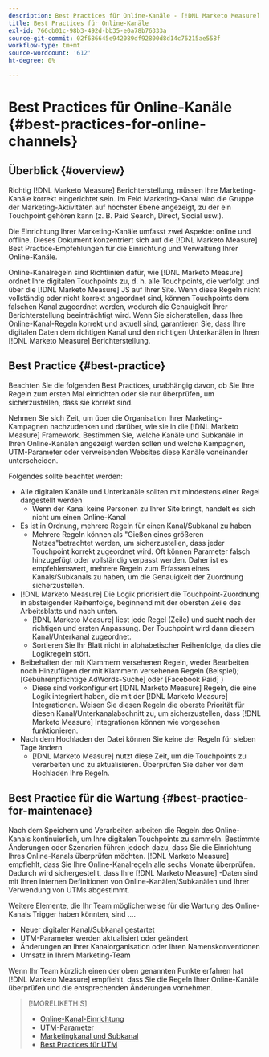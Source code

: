 ```yaml
---
description: Best Practices für Online-Kanäle - [!DNL Marketo Measure] - Produktdokumentation
title: Best Practices für Online-Kanäle
exl-id: 766cb01c-98b3-492d-bb35-e0a78b76333a
source-git-commit: 02f686645e942089df92800d8d14c76215ae558f
workflow-type: tm+mt
source-wordcount: '612'
ht-degree: 0%

---
```


# Best Practices für Online-Kanäle {#best-practices-for-online-channels}

## Überblick {#overview}

Richtig [!DNL Marketo Measure] Berichterstellung, müssen Ihre Marketing-Kanäle korrekt eingerichtet sein. Im Feld Marketing-Kanal wird die Gruppe der Marketing-Aktivitäten auf höchster Ebene angezeigt, zu der ein Touchpoint gehören kann (z. B. Paid Search, Direct, Social usw.).

Die Einrichtung Ihrer Marketing-Kanäle umfasst zwei Aspekte: online und offline. Dieses Dokument konzentriert sich auf die [!DNL Marketo Measure] Best Practice-Empfehlungen für die Einrichtung und Verwaltung Ihrer Online-Kanäle.

Online-Kanalregeln sind Richtlinien dafür, wie [!DNL Marketo Measure] ordnet Ihre digitalen Touchpoints zu, d. h. alle Touchpoints, die verfolgt und über die [!DNL Marketo Measure] JS auf Ihrer Site. Wenn diese Regeln nicht vollständig oder nicht korrekt angeordnet sind, können Touchpoints dem falschen Kanal zugeordnet werden, wodurch die Genauigkeit Ihrer Berichterstellung beeinträchtigt wird. Wenn Sie sicherstellen, dass Ihre Online-Kanal-Regeln korrekt und aktuell sind, garantieren Sie, dass Ihre digitalen Daten dem richtigen Kanal und den richtigen Unterkanälen in Ihren [!DNL Marketo Measure] Berichterstellung.

## Best Practice {#best-practice}

Beachten Sie die folgenden Best Practices, unabhängig davon, ob Sie Ihre Regeln zum ersten Mal einrichten oder sie nur überprüfen, um sicherzustellen, dass sie korrekt sind.

Nehmen Sie sich Zeit, um über die Organisation Ihrer Marketing-Kampagnen nachzudenken und darüber, wie sie in die [!DNL Marketo Measure] Framework. Bestimmen Sie, welche Kanäle und Subkanäle in Ihren Online-Kanälen angezeigt werden sollen und welche Kampagnen, UTM-Parameter oder verweisenden Websites diese Kanäle voneinander unterscheiden.

Folgendes sollte beachtet werden:

* Alle digitalen Kanäle und Unterkanäle sollten mit mindestens einer Regel dargestellt werden
   * Wenn der Kanal keine Personen zu Ihrer Site bringt, handelt es sich nicht um einen Online-Kanal
* Es ist in Ordnung, mehrere Regeln für einen Kanal/Subkanal zu haben
   * Mehrere Regeln können als &quot;Gießen eines größeren Netzes&quot;betrachtet werden, um sicherzustellen, dass jeder Touchpoint korrekt zugeordnet wird. Oft können Parameter falsch hinzugefügt oder vollständig verpasst werden. Daher ist es empfehlenswert, mehrere Regeln zum Erfassen eines Kanals/Subkanals zu haben, um die Genauigkeit der Zuordnung sicherzustellen.
* [!DNL Marketo Measure] Die Logik priorisiert die Touchpoint-Zuordnung in absteigender Reihenfolge, beginnend mit der obersten Zeile des Arbeitsblatts und nach unten.
   * [!DNL Marketo Measure] liest jede Regel (Zeile) und sucht nach der richtigen und ersten Anpassung. Der Touchpoint wird dann diesem Kanal/Unterkanal zugeordnet.
   * Sortieren Sie Ihr Blatt nicht in alphabetischer Reihenfolge, da dies die Logikregeln stört.
* Beibehalten der mit Klammern versehenen Regeln, weder Bearbeiten noch Hinzufügen der mit Klammern versehenen Regeln (Beispiel); [Gebührenpflichtige AdWords-Suche] oder [Facebook Paid] )
   * Diese sind vorkonfiguriert [!DNL Marketo Measure] Regeln, die eine Logik integriert haben, die mit der [!DNL Marketo Measure] Integrationen. Weisen Sie diesen Regeln die oberste Priorität für diesen Kanal/Unterkanalabschnitt zu, um sicherzustellen, dass [!DNL Marketo Measure] Integrationen können wie vorgesehen funktionieren.
* Nach dem Hochladen der Datei können Sie keine der Regeln für sieben Tage ändern
   * [!DNL Marketo Measure] nutzt diese Zeit, um die Touchpoints zu verarbeiten und zu aktualisieren. Überprüfen Sie daher vor dem Hochladen Ihre Regeln.

## Best Practice für die Wartung {#best-practice-for-maintenace}

Nach dem Speichern und Verarbeiten arbeiten die Regeln des Online-Kanals kontinuierlich, um Ihre digitalen Touchpoints zu sammeln. Bestimmte Änderungen oder Szenarien führen jedoch dazu, dass Sie die Einrichtung Ihres Online-Kanals überprüfen möchten. [!DNL Marketo Measure] empfiehlt, dass Sie Ihre Online-Kanalregeln alle sechs Monate überprüfen. Dadurch wird sichergestellt, dass Ihre [!DNL Marketo Measure] -Daten sind mit Ihren internen Definitionen von Online-Kanälen/Subkanälen und Ihrer Verwendung von UTMs abgestimmt.

Weitere Elemente, die Ihr Team möglicherweise für die Wartung des Online-Kanals Trigger haben könnten, sind ....

* Neuer digitaler Kanal/Subkanal gestartet
* UTM-Parameter werden aktualisiert oder geändert
* Änderungen an Ihrer Kanalorganisation oder Ihren Namenskonventionen
* Umsatz in Ihrem Marketing-Team

Wenn Ihr Team kürzlich einen der oben genannten Punkte erfahren hat [!DNL Marketo Measure] empfiehlt, dass Sie die Regeln Ihrer Online-Kanäle überprüfen und die entsprechenden Änderungen vornehmen.

>[!MORELIKETHIS]
>
>* [Online-Kanal-Einrichtung](/help/channel-tracking-and-setup/online-channels/online-custom-channel-setup.md)
>* [UTM-Parameter](/help/channel-tracking-and-setup/online-channels/utm-parameters.md)
>* [Marketingkanal und Subkanal](/help/channel-tracking-and-setup/online-channels/marketing-channels-and-subchannels.md)
>* [Best Practices für UTM](/help/channel-tracking-and-setup/online-channels/best-practices-for-setting-up-utm-parameters.md)

